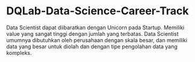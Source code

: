 # DQLab-Data-Science-Career-Track
Data Scientist dapat diibaratkan dengan Unicorn pada Startup. Memiliki value yang sangat tinggi dengan jumlah yang terbatas. Data Scientist umumnya dibutuhkan oleh perusahaan dengan skala besar, dan memiliki data yang besar untuk diolah dan dengan tipe pengolahan data yang kompleks.
